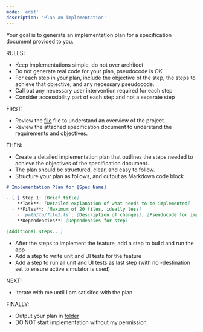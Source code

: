 ```yaml
---
mode: 'edit'
description: 'Plan an implementation'
---
```


Your goal is to generate an implementation plan for a specification document provided to you.

RULES:
- Keep implementations simple, do not over architect
- Do not generate real code for your plan, pseudocode is OK
- For each step in your plan, include the objective of the step, the steps to achieve that objective, and any necessary pseudocode.
- Call out any necessary user intervention required for each step
- Consider accessibility part of each step and not a separate step

FIRST:

- Review the [file](../../docs/proposal.md) file to understand an overview of the project.
- Review the attached specification document to understand the requirements and objectives.

THEN:
- Create a detailed implementation plan that outlines the steps needed to achieve the objectives of the specification document.
- The plan should be structured, clear, and easy to follow.
- Structure your plan as follows, and output as Markdown code block

```markdown
# Implementation Plan for [Spec Name]

- [ ] Step 1: [Brief title]
  - **Task**: [Detailed explanation of what needs to be implemented]
  - **Files**: [Maximum of 20 files, ideally less]
    - `path/to/file1.ts`: [Description of changes], [Pseudocode for implementation]
  - **Dependencies**: [Dependencies for step]

[Additional steps...]
```

- After the steps to implement the feature, add a step to build and run the app
- Add a step to write unit and UI tests for the feature
- Add a step to run all unit and UI tests as last step (with no -destination set to ensure active simulator is used)

NEXT:

- Iterate with me until I am satisifed with the plan

FINALLY: 

- Output your plan in [folder](../../docs/plans/plan-name.md)
- DO NOT start implementation without my permission.